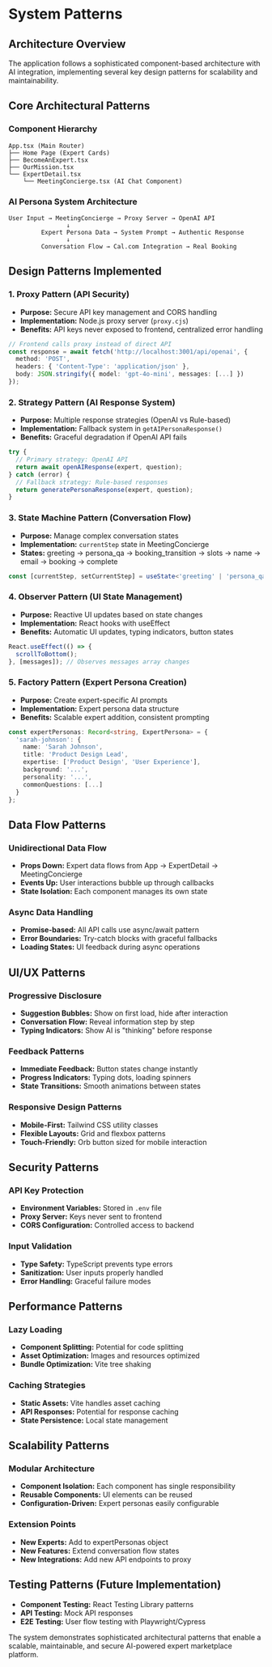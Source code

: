 # System Patterns

## Architecture Overview

The application follows a sophisticated component-based architecture with AI integration, implementing several key design patterns for scalability and maintainability.

## Core Architectural Patterns

### **Component Hierarchy**
```
App.tsx (Main Router)
├── Home Page (Expert Cards)
├── BecomeAnExpert.tsx
├── OurMission.tsx
└── ExpertDetail.tsx
    └── MeetingConcierge.tsx (AI Chat Component)
```

### **AI Persona System Architecture**
```
User Input → MeetingConcierge → Proxy Server → OpenAI API
                ↓
         Expert Persona Data → System Prompt → Authentic Response
                ↓
         Conversation Flow → Cal.com Integration → Real Booking
```

## Design Patterns Implemented

### **1. Proxy Pattern (API Security)**
- **Purpose:** Secure API key management and CORS handling
- **Implementation:** Node.js proxy server (`proxy.cjs`)
- **Benefits:** API keys never exposed to frontend, centralized error handling

```typescript
// Frontend calls proxy instead of direct API
const response = await fetch('http://localhost:3001/api/openai', {
  method: 'POST',
  headers: { 'Content-Type': 'application/json' },
  body: JSON.stringify({ model: 'gpt-4o-mini', messages: [...] })
});
```

### **2. Strategy Pattern (AI Response System)**
- **Purpose:** Multiple response strategies (OpenAI vs Rule-based)
- **Implementation:** Fallback system in `getAIPersonaResponse()`
- **Benefits:** Graceful degradation if OpenAI API fails

```typescript
try {
  // Primary strategy: OpenAI API
  return await openAIResponse(expert, question);
} catch (error) {
  // Fallback strategy: Rule-based responses
  return generatePersonaResponse(expert, question);
}
```

### **3. State Machine Pattern (Conversation Flow)**
- **Purpose:** Manage complex conversation states
- **Implementation:** `currentStep` state in MeetingConcierge
- **States:** greeting → persona_qa → booking_transition → slots → name → email → booking → complete

```typescript
const [currentStep, setCurrentStep] = useState<'greeting' | 'persona_qa' | 'booking_transition' | 'slots' | 'name' | 'email' | 'booking' | 'complete'>('greeting');
```

### **4. Observer Pattern (UI State Management)**
- **Purpose:** Reactive UI updates based on state changes
- **Implementation:** React hooks with useEffect
- **Benefits:** Automatic UI updates, typing indicators, button states

```typescript
React.useEffect(() => {
  scrollToBottom();
}, [messages]); // Observes messages array changes
```

### **5. Factory Pattern (Expert Persona Creation)**
- **Purpose:** Create expert-specific AI prompts
- **Implementation:** Expert persona data structure
- **Benefits:** Scalable expert addition, consistent prompting

```typescript
const expertPersonas: Record<string, ExpertPersona> = {
  'sarah-johnson': {
    name: 'Sarah Johnson',
    title: 'Product Design Lead',
    expertise: ['Product Design', 'User Experience'],
    background: '...',
    personality: '...',
    commonQuestions: [...]
  }
};
```

## Data Flow Patterns

### **Unidirectional Data Flow**
- **Props Down:** Expert data flows from App → ExpertDetail → MeetingConcierge
- **Events Up:** User interactions bubble up through callbacks
- **State Isolation:** Each component manages its own state

### **Async Data Handling**
- **Promise-based:** All API calls use async/await pattern
- **Error Boundaries:** Try-catch blocks with graceful fallbacks
- **Loading States:** UI feedback during async operations

## UI/UX Patterns

### **Progressive Disclosure**
- **Suggestion Bubbles:** Show on first load, hide after interaction
- **Conversation Flow:** Reveal information step by step
- **Typing Indicators:** Show AI is "thinking" before response

### **Feedback Patterns**
- **Immediate Feedback:** Button states change instantly
- **Progress Indicators:** Typing dots, loading spinners
- **State Transitions:** Smooth animations between states

### **Responsive Design Patterns**
- **Mobile-First:** Tailwind CSS utility classes
- **Flexible Layouts:** Grid and flexbox patterns
- **Touch-Friendly:** Orb button sized for mobile interaction

## Security Patterns

### **API Key Protection**
- **Environment Variables:** Stored in `.env` file
- **Proxy Server:** Keys never sent to frontend
- **CORS Configuration:** Controlled access to backend

### **Input Validation**
- **Type Safety:** TypeScript prevents type errors
- **Sanitization:** User inputs properly handled
- **Error Handling:** Graceful failure modes

## Performance Patterns

### **Lazy Loading**
- **Component Splitting:** Potential for code splitting
- **Asset Optimization:** Images and resources optimized
- **Bundle Optimization:** Vite tree shaking

### **Caching Strategies**
- **Static Assets:** Vite handles asset caching
- **API Responses:** Potential for response caching
- **State Persistence:** Local state management

## Scalability Patterns

### **Modular Architecture**
- **Component Isolation:** Each component has single responsibility
- **Reusable Components:** UI elements can be reused
- **Configuration-Driven:** Expert personas easily configurable

### **Extension Points**
- **New Experts:** Add to expertPersonas object
- **New Features:** Extend conversation flow states
- **New Integrations:** Add new API endpoints to proxy

## Testing Patterns (Future Implementation)
- **Component Testing:** React Testing Library patterns
- **API Testing:** Mock API responses
- **E2E Testing:** User flow testing with Playwright/Cypress

The system demonstrates sophisticated architectural patterns that enable a scalable, maintainable, and secure AI-powered expert marketplace platform.
